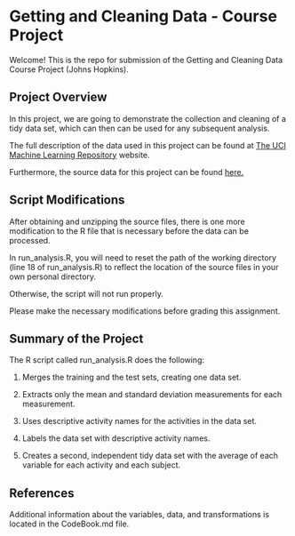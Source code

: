 # Getting and Cleaning Data - Course Project

Welcome! This is the repo for submission of the Getting and Cleaning Data Course Project (Johns Hopkins).

## Project Overview

In this project, we are going to demonstrate the collection and cleaning of a tidy data set, which can then can be used for any subsequent analysis. 

The full description of the data used in this project can be found at [The UCI Machine Learning Repository](http://archive.ics.uci.edu/ml/datasets/Human+Activity+Recognition+Using+Smartphones) website.

Furthermore, the source data for this project can be found [here.](https://d396qusza40orc.cloudfront.net/getdata%2Fprojectfiles%2FUCI%20HAR%20Dataset.zip)

## Script Modifications

After obtaining and unzipping the source files, there is one more modification to the R file that is necessary before the data can be processed.

In run_analysis.R, you will need to reset the path of the working directory (line 18 of run_analysis.R) to reflect the location of the source files in your own personal directory.

Otherwise, the script will not run properly.

Please make the necessary modifications before grading this assignment.

## Summary of the Project

The R script called run_analysis.R does the following:

1. Merges the training and the test sets, creating one data set.

2. Extracts only the mean and standard deviation measurements for each measurement.

3. Uses descriptive activity names for the activities in the data set.

4. Labels the data set with descriptive activity names.

5. Creates a second, independent tidy data set with the average of each variable for each activity and each subject.

## References

Additional information about the variables, data, and transformations is located in the CodeBook.md file.
